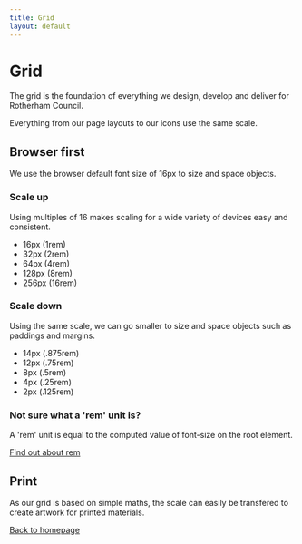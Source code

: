 ```yaml
---
title: Grid
layout: default
---
```


# Grid

The grid is the foundation of everything we design, develop and deliver for Rotherham Council.

Everything from our page layouts to our icons use the same scale.

## Browser first

We use the browser default font size of 16px to size and space objects.

### Scale up

Using multiples of 16 makes scaling for a wide variety of devices easy and consistent.

- 16px (1rem)
- 32px (2rem)
- 64px (4rem)
- 128px (8rem)
- 256px (16rem)

### Scale down

Using the same scale, we can go smaller to size and space objects such as paddings and margins.

- 14px (.875rem)
- 12px (.75rem)
- 8px (.5rem)
- 4px (.25rem)
- 2px (.125rem)

### Not sure what a 'rem' unit is?

A 'rem' unit is equal to the computed value of font-size on the root element.

[Find out about rem](https://www.w3.org/TR/css-values-3/#rem)

## Print

As our grid is based on simple maths, the scale can easily be transfered to create artwork for printed materials.

[Back to homepage](/styleguide/)
